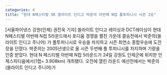 ```yaml
---
categories: d
title: "현대 N페스티벌 5R 쏠라이트 인디고 박준의 아반떼 N컵 폴투피니시 시즌 2승"
---
```

[서울파이낸스 강원(인제) 권진욱 기자] 쏠라이트 인디고 레이싱과 DCT레이싱이 현대 N페스티벌 아반떼 N컵 5라운드에서 포디움 경쟁을 펼친 가운데 결승전에서 박준의(쏠라이트 인디고 주니어) 가 폴투피니시로 우승을 차지하고 시즌 최연소 종합우승에 도전장을 던졌다. 박준의는 2005년생으로 올 시즌 두번째 폴 투피니시를 차지하며 기량을 인증 받았다. 현대 N 페스티벌 아반떼 N컵 5라운드가 24일 강원도 인제군에 위치한 인제스피디움에서(1랩= 3.908km) 개최됐다. 오전에 열린 라운드 예선전에서는 박준의(쏠라이트 인디고 주니어)가